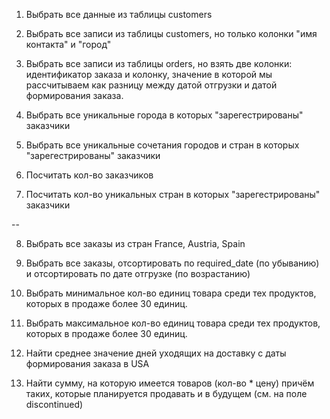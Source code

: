 1. Выбрать все данные из таблицы customers

2. Выбрать все записи из таблицы customers, но только колонки "имя контакта" и "город"

3. Выбрать все записи из таблицы orders, но взять две колонки: идентификатор заказа и колонку, значение в которой
     мы рассчитываем как разницу между датой отгрузки и датой формирования заказа.

4. Выбрать все уникальные города в которых "зарегестрированы" заказчики

5. Выбрать все уникальные сочетания городов и стран в которых "зарегестрированы" заказчики

6. Посчитать кол-во заказчиков

7. Посчитать кол-во уникальных стран в которых "зарегестрированы" заказчики

--

8. Выбрать все заказы из стран France, Austria, Spain

9. Выбрать все заказы, отсортировать по required_date (по убыванию) и отсортировать по дате отгрузке (по возрастанию)

10. Выбрать минимальное кол-во  единиц товара среди тех продуктов, которых в продаже более 30 единиц.

11. Выбрать максимальное кол-во единиц товара среди тех продуктов, которых в продаже более 30 единиц.

12. Найти среднее значение дней уходящих на доставку с даты формирования заказа в USA

13. Найти сумму, на которую имеется товаров (кол-во * цену) причём таких, которые планируется продавать и в будущем (см. на поле discontinued)
